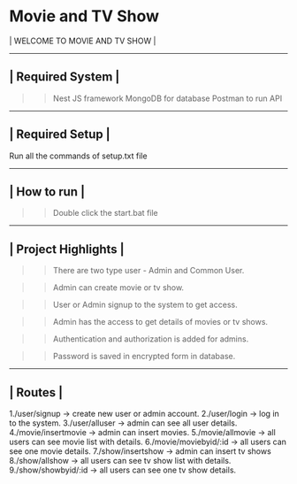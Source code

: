 # Movie and TV Show

| WELCOME TO MOVIE AND TV SHOW |


-------------------
| Required System |
-------------------

 >> Nest JS framework
 >> MongoDB for database
 >> Postman to run API

------------------
| Required Setup |
------------------

 Run all the commands of setup.txt file

--------------
| How to run |
--------------

 >> Double click the start.bat file
 
----------------------
| Project Highlights |
----------------------

>>There are two type user - Admin and Common User.

>>Admin can create movie or tv show.

>>User or Admin signup to the system to get access.

>>Admin has the access to get details of movies or tv shows.

>>Authentication and authorization is added for admins.

>>Password is saved in encrypted form in database.

----------
| Routes |
----------

1./user/signup         -> create new user or admin account.
2./user/login          -> log in to the system.
3./user/alluser        -> admin can see all user details.
4./movie/insertmovie   -> admin can insert movies.
5./movie/allmovie      -> all users can see movie list with details.
6./movie/moviebyid/:id -> all users can see one movie details.
7./show/insertshow     -> admin can insert tv shows
8./show/allshow        -> all users can see tv show list with details.
9./show/showbyid/:id   -> all users can see one tv show details.

